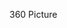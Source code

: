 360 Picture

<script src="//360.vizor.io/scripts/embed.js" data-vizorurl="https://360.vizor.io/embed/v/d6ld" >

***
